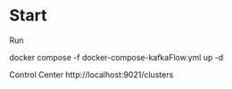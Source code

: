 # Start

Run

docker compose -f docker-compose-kafkaFlow.yml up -d

Control Center
http://localhost:9021/clusters

